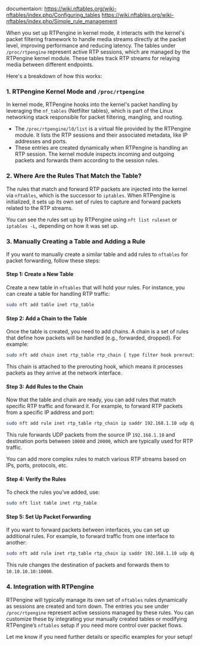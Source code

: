 documentaion:
https://wiki.nftables.org/wiki-nftables/index.php/Configuring_tables
https://wiki.nftables.org/wiki-nftables/index.php/Simple_rule_management


When you set up RTPengine in kernel mode, it interacts with the kernel's packet filtering framework to handle media streams directly at the packet level, improving performance and reducing latency. The tables under `/proc/rtpengine` represent active RTP sessions, which are managed by the RTPengine kernel module. These tables track RTP streams for relaying media between different endpoints.

Here's a breakdown of how this works:

### 1. RTPengine Kernel Mode and `/proc/rtpengine`
In kernel mode, RTPengine hooks into the kernel's packet handling by leveraging the `nf_tables` (Netfilter tables), which is part of the Linux networking stack responsible for packet filtering, mangling, and routing.

- The `/proc/rtpengine/l0/list` is a virtual file provided by the RTPengine module. It lists the RTP sessions and their associated metadata, like IP addresses and ports.
- These entries are created dynamically when RTPengine is handling an RTP session. The kernel module inspects incoming and outgoing packets and forwards them according to the session rules.

### 2. Where Are the Rules That Match the Table?
The rules that match and forward RTP packets are injected into the kernel via `nftables`, which is the successor to `iptables`. When RTPengine is initialized, it sets up its own set of rules to capture and forward packets related to the RTP streams.

You can see the rules set up by RTPengine using `nft list ruleset` or `iptables -L`, depending on how it was set up.

### 3. Manually Creating a Table and Adding a Rule
If you want to manually create a similar table and add rules to `nftables` for packet forwarding, follow these steps:

#### Step 1: Create a New Table
Create a new table in `nftables` that will hold your rules. For instance, you can create a table for handling RTP traffic:

```bash
sudo nft add table inet rtp_table
```

#### Step 2: Add a Chain to the Table
Once the table is created, you need to add chains. A chain is a set of rules that define how packets will be handled (e.g., forwarded, dropped). For example:

```bash
sudo nft add chain inet rtp_table rtp_chain { type filter hook prerouting priority 0\; }
```

This chain is attached to the prerouting hook, which means it processes packets as they arrive at the network interface.

#### Step 3: Add Rules to the Chain
Now that the table and chain are ready, you can add rules that match specific RTP traffic and forward it. For example, to forward RTP packets from a specific IP address and port:

```bash
sudo nft add rule inet rtp_table rtp_chain ip saddr 192.168.1.10 udp dport 10000-20000 counter accept
```

This rule forwards UDP packets from the source IP `192.168.1.10` and destination ports between `10000` and `20000`, which are typically used for RTP traffic.

You can add more complex rules to match various RTP streams based on IPs, ports, protocols, etc.

#### Step 4: Verify the Rules
To check the rules you’ve added, use:

```bash
sudo nft list table inet rtp_table
```

#### Step 5: Set Up Packet Forwarding
If you want to forward packets between interfaces, you can set up additional rules. For example, to forward traffic from one interface to another:

```bash
sudo nft add rule inet rtp_table rtp_chain ip saddr 192.168.1.10 udp dport 10000-20000 counter dnat to 10.10.10.10:10000
```

This rule changes the destination of packets and forwards them to `10.10.10.10:10000`.

### 4. Integration with RTPengine
RTPengine will typically manage its own set of `nftables` rules dynamically as sessions are created and torn down. The entries you see under `/proc/rtpengine` represent active sessions managed by these rules. You can customize these by integrating your manually created tables or modifying RTPengine’s `nftables` setup if you need more control over packet flows.

Let me know if you need further details or specific examples for your setup!